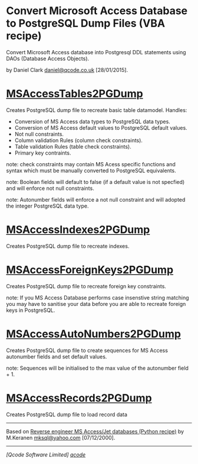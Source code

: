 # Convert Microsoft Access Database to PostgreSQL Dump Files (VBA recipe)

Convert Microsoft Access database into Postgresql DDL statements using DAOs (Database Access Objects).

by Daniel Clark <daniel@qcode.co.uk> [28/01/2015].

[MSAccessTables2PGDump](ms_access2pg_dump.bas#L71)
==================================================
Creates PostgreSQL dump file to recreate basic table datamodel.
Handles:
 * Conversion of MS Access data types to PostgreSQL data types.
 * Conversion of MS Access default values to PostgreSQL default values.
 * Not null constraints.
 * Column validation Rules (column check constraints).
 * Table validation Rules (table check constraints).
 * Primary key contraints.
 
note: check constraints may contain MS Acess specific functions and syntax which must be manually converted to PostgreSQL equivalents.

note: Boolean fields will default to false (if a default value is not specfied) and will enforce not null constraints.

note: Autonumber fields will enforce a not null constraint and will adopted the integer PostgreSQL data type.
 
[MSAccessIndexes2PGDump](ms_access2pg_dump.bas#L152)
====================================================
Creates PostgreSQL dump file to recreate indexes.

[MSAccessForeignKeys2PGDump](ms_access2pg_dump.bas#L217)
========================================================
Creates PostgreSQL dump file to recreate foreign key constraints.

note: If you MS Access Database performs case insenstive string matching you may have to sanitise your data before you are able to recreate foreign keys in PostgreSQL.

[MSAccessAutoNumbers2PGDump](ms_access2pg_dump.bas#L265)
========================================================
Creates PostgreSQL dump file to create sequences for MS Access autonumber fields and set default values.

note: Sequences will be initialised to the max value of the autonumber field + 1.

[MSAccessRecords2PGDump](ms_access2pg_dump.bas#L302)
====================================================
Creates PostgreSQL dump file to load record data


----------------------------------
Based on [Reverse engineer MS Access/Jet databases (Python recipe)](http://code.activestate.com/recipes/52267-reverse-engineer-ms-accessjet-databases/) by M.Keranen <mksql@yahoo.com> [07/12/2000].

----------------------------------
*[Qcode Software Limited] [qcode]*

[qcode]: http://www.qcode.co.uk "Qcode Software"
